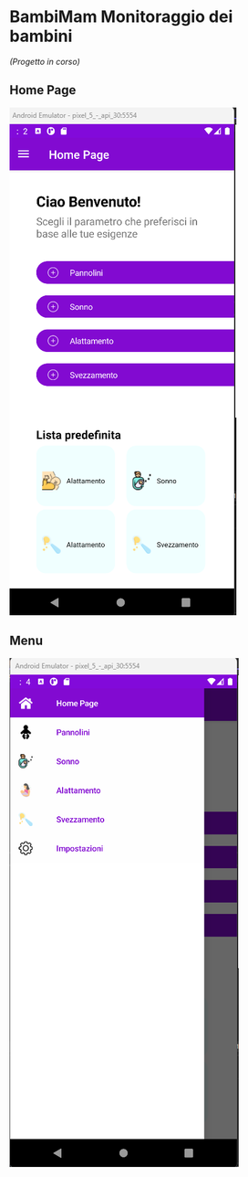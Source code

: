 # BambiMam Monitoraggio dei bambini

_(Progetto in corso)_

## Home Page
![TravelApp](Home.png)

## Menu
![TravelApp](Menu.png)
